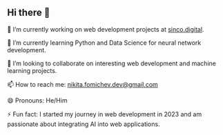 ## Hi there 👋

🔭 I’m currently working on web development projects at [sinco.digital](https://sinco.digital).

🌱 I’m currently learning Python and Data Science for neural network development.

👯 I’m looking to collaborate on interesting web development and machine learning projects.

📫 How to reach me: [nikita.fomichev.dev@gmail.com](mailto:nikita.fomichev.dev@gmail.com)

😄 Pronouns: He/Him

⚡ Fun fact: I started my journey in web development in 2023 and am passionate about integrating AI into web applications.
